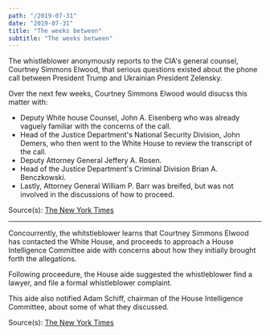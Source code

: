 ```yaml
---
path: "/2019-07-31"
date: "2019-07-31"
title: "The weeks between"
subtitle: "The weeks between"
---
```


The whistleblower anonymously reports to the CIA's general counsel, Courtney Simmons Elwood, that serious questions existed about the phone call between President Trump and Ukrainian President Zelensky.

Over the next few weeks, Courtney Simmons Elwood would disucss this matter with:
  - Deputy White house Counsel, John A. Eisenberg who was already vaguely familiar with the concerns of the call.
  - Head of the Justice Department's National Security Division, John Demers, who then went to the White House to review the transcript of the call.
  - Deputy Attorney General Jeffery A. Rosen.
  - Head of the Justice Department's Criminal Division Brian A. Benczkowski.
  - Lastly, Attorney General William P. Barr was breifed, but was not involved in the discussions of how to proceed.

Source(s): <a href="https://www.nytimes.com/2019/09/26/us/politics/who-is-whistleblower.html" target="_blank" rel="noopener noreferrer">The New York Times</a>

---

Concourrently, the whitstleblower learns that Courtney Simmons Elwood has contacted the White House, and proceeds to approach a House Intelligence Committee aide with concerns about how they initially brought forth the allegations. 

Following proceedure, the House aide suggested the whistleblower find a lawyer, and file a formal whistleblower complaint.

This aide also notified Adam Schiff, chairman of the House Intelligence Committee, about some of what they discussed.

Source(s): <a href="https://www.nytimes.com/2019/10/02/us/politics/adam-schiff-whistleblower.html" target="_blank" rel="noopener noreferrer">The New York Times</a>